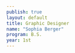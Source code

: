 ```yaml
---
publish: true
layout: default
title: Graphic Designer
name: "Sophia Berger"
program: B.S.
year: 1st
---
```

